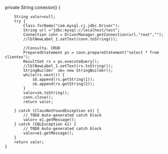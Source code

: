 private String conexion() {
		
		String valor=null;
		try {
			Class.forName("com.mysql.cj.jdbc.Driver");
			String url ="jdbc:mysql://localhost/test";
			Connection conn = DriverManager.getConnection(url,"root","");
			//lblNewLabel_1.setText(conn.toString());
			
			//Consulta. CRUD
			PreparedStatement ps = conn.prepareStatement("select * from clientes");
			ResultSet rs = ps.executeQuery();
			//lblNewLabel_1.setText(rs.toString());
			StringBuilder  sb= new StringBuilder();
			while(rs.next()) {
				sb.append(rs.getString(1));
				sb.append(rs.getString(2));
			}
			valor=sb.toString();
			conn.close();
			return valor;

		} catch (ClassNotFoundException e1) {
			// TODO Auto-generated catch block
			valor= e1.getMessage();
		} catch (SQLException e1) {
			// TODO Auto-generated catch block
			valor=e1.getMessage();
		}
		return valor;
	}
